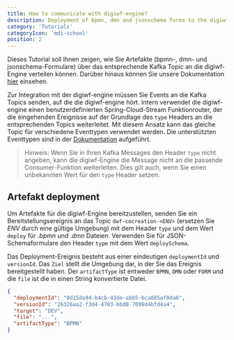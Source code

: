 ```yaml
---
title: How to communicate with digiwf-engine?
description: Deployment of bpmn, dmn and jsonschema forms to the digiwf-engine with kafka
category: 'Tutorials'
categoryIcon: 'mdi-school'
position: 2
---
```


Dieses Tutorial soll Ihnen zeigen, wie Sie Artefakte (bpmn-, dmn- und jsonschema-Formulare) über das entsprechende Kafka Topic an die digiwf-Engine verteilen können.
Darüber hinaus können Sie unsere Dokumentation [hier](/de/resources/documentation/concept/eventbustopics) einsehen.

Zur Integration mit der digiwf-engine müssen Sie Events an die Kafka Topics senden, auf die die digiwf-engine hört.
Intern verwendet die digiwf-engine einen benutzerdefinierten Spring-Cloud-Stream Funktionrouter, der die eingehenden Ereignisse auf der Grundlage des `type` Headers an die entsprechenden Topics weiterleitet.
Mit diesem Ansatz kann das gleiche Topic für verschiedene Eventtypen verwendet werden.
Die unterstützten Eventtypen sind in der [Dokumentation](/de/resources/documentation/concept/eventbustopics) aufgeführt.

> Hinweis: Wenn Sie in Ihren Kafka Messages den Header `type` nicht angeben, kann die digiwf-Engine die Message nicht an die passende Consumer-Funktion weiterleiten. Dies gilt auch, wenn Sie einen unbekannten Wert für den `type` Header setzen.


## Artefakt deployment

Um Artefakte für die digiwf-Engine bereitzustellen, senden Sie ein Bereitstellungsereignis an das Topic `dwf-cocreation-<ENV>` (ersetzen Sie *ENV* durch eine gültige Umgebung) mit dem Header `type` und dem Wert `deploy` für *.bpmn* und *.dmn* Dateien. Verwenden Sie für JSON-Schemaformulare den Header `type` mit dem Wert `deploySchema`.

Das Deployment-Ereignis besteht aus einer eindeutigen `deploymentId` und `versionId`. Das `Ziel` stellt die Umgebung dar, in der Sie das Ereignis bereitgestellt haben. Der `artifactType` ist entweder `BPMN`, `DMN` oder `FORM` und die `file` ist die in einen String konvertierte Datei.

```json
{
  "deploymentId": "8d15da94-b4cb-43de-abb5-bca085af0da0",
  "versionId": "26326aa2-f3d4-4783-bbd8-7099d4bfd4a4",
  "target": "DEV",
  "file": "...",
  "artifactType": "BPMN"
}
```
